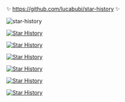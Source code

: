 :sparkles: https://github.com/lucabubi/star-history :sparkles:

![star-history](https://github-readme-stats.vercel.app/api/pin/?username=lucabubi&repo=star-history)

[![Star History](https://api.lucabubi.me/chart?username=mdn&repository=beginner-html-site&color=red)](https://github.com/lucabubi/star-history)

[![Star History](https://api.lucabubi.me/chart?username=mdn&repository=beginner-html-site&color=orange)](https://github.com/lucabubi/star-history)

[![Star History](https://api.lucabubi.me/chart?username=mdn&repository=beginner-html-site&color=yellow)](https://github.com/lucabubi/star-history)

[![Star History](https://api.lucabubi.me/chart?username=mdn&repository=beginner-html-site&color=greens)](https://github.com/lucabubi/star-history)

[![Star History](https://api.lucabubi.me/chart?username=mdn&repository=beginner-html-site&color=blue)](https://github.com/lucabubi/star-history)

[![Star History](https://api.lucabubi.me/chart?username=mdn&repository=beginner-html-site)](https://github.com/lucabubi/star-history)
